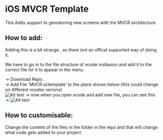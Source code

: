 # iOS MVCR Template 
This Adds support to genratoring new screens with the MVCR architecture

## How to add: 
Adding this is a bit strange , as there isnt an offical supported way of doing it.

We have to go in to the file structure of xcode instlasion and add it to the correct file for it to appear in the menu.

 -> Download Repo. <br/>
 -> Add File 'MVCR.xctemplate' to the place shown below (this could change on different xcodes verions) <br/>
 ![Alt text](https://i.ibb.co/26btNNk/Screenshot-2019-08-05-at-12-23-32.png)
 -> now when you open xcode and add new file, you can see this <br/>
 -> ![Alt text]( https://i.ibb.co/8NQ58jP/Screenshot-2019-08-05-at-12-26-37.png)

## How to customisable: 

Change the content of the files in the folder in the repo and that will change what code gets added to your project



 
 

